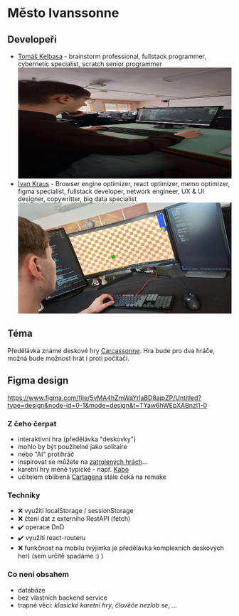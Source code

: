 # Město Ivanssonne

## Developeři
- [Tomáš Kelbasa](https://github.com/TomasKelbasa) - brainstorm professional, fullstack programmer, cybernetic specialist, scratch senior programmer
  <img src="ivanssonne/src/assets/tomas.webp" width="1080px" height="250px" alt="Tomas">
- [Ivan Kraus](https://github.com/KrausIvan) - Browser engine optimizer, react optimizer, memo optimizer, figma specialist, fullstack developer, network engineer, UX & UI designer, copywritter, big data specialist
  <img src="ivanssonne/src/assets/image.png" width="1080px" height="250px" alt="Yvan">

## Téma

Předělávka známé deskové hry [Carcassonne](https://www.zatrolene-hry.cz/spolecenska-hra/carcassonne-8/).
Hra bude pro dva hráče, možná bude možnost hrát i proti počítači.

## Figma design

https://www.figma.com/file/5vMA4hZmWaYrlaBD8ajpZP/Untitled?type=design&node-id=0-1&mode=design&t=TYaw6hWEpXABnzl1-0

### Z čeho čerpat

- interaktivní hra (předělávka "deskovky")
- mohlo by být použitelné jako solitaire
- nebo "AI" protihráč
- inspirovat se můžete na [zatrolených hrách](https://www.zatrolene-hry.cz/katalog-her/?fType=cat&keyword=&theme=-1&category=-1&minlength=-1&maxlength=-1&localization=6%2C+7%2C+8&min_players=1&max_players=1&age=-1)...
- karetní hry méně typické - např. [Kabo](https://www.zatrolene-hry.cz/spolecenska-hra/kabo-8341/)
- učitelem oblíbená [Cartagena](https://www.zatrolene-hry.cz/spolecenska-hra/cartagena-422/) stále čeká na remake

### Techniky

- ❌ využití localStorage / sessionStorage
- ❌ čtení dat z externího RestAPI (fetch)
- ✔️ operace DnD
- ✔️ využití react-routeru
- ❌ funkčnost na mobilu (výjimka je předělávka komplexních deskových her) (sem určitě spadáme :) )

### Co není obsahem 

- databáze
- bez vlastních backend service
- trapné věci: *klasické karetní hry*, *člověče nezlob se*, ...
